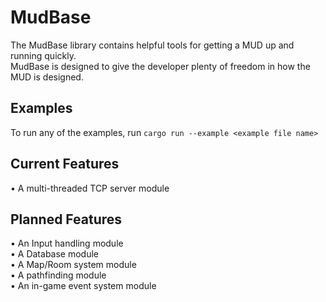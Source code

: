 # MudBase

The MudBase library contains helpful tools for getting a MUD up and running quickly.  
MudBase is designed to give the developer plenty of freedom in how the MUD is designed.

## Examples

To run any of the examples, run ```cargo run --example <example file name>```

## Current Features

  • A multi-threaded TCP server module
  
## Planned Features

  • An Input handling module  
  • A Database module  
  • A Map/Room system module  
  • A pathfinding module  
  • An in-game event system module  